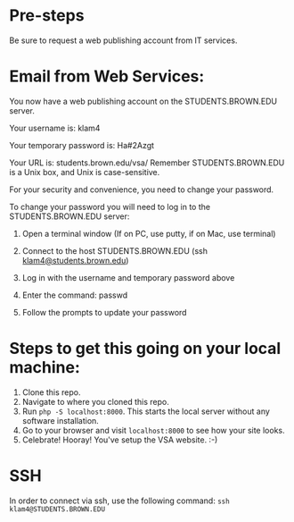 # Pre-steps
Be sure to request a web publishing account from IT services.

# Email from Web Services:
You now have a web publishing account on the STUDENTS.BROWN.EDU server.


Your username is:  klam4

Your temporary password is:  Ha#2Azgt

Your URL is:  students.brown.edu/vsa/
Remember STUDENTS.BROWN.EDU is a Unix box, and Unix is case-sensitive.


For your security and convenience, you need to change your password.


To change your password you will need to log in to the STUDENTS.BROWN.EDU server:


 1. Open a terminal window (If on PC, use putty, if on Mac, use terminal)

 2. Connect to the host STUDENTS.BROWN.EDU (ssh klam4@students.brown.edu)

 3. Log in with the username and temporary password above

 4. Enter the command:  passwd

 5. Follow the prompts to update your password

# Steps to get this going on your local machine:
1) Clone this repo.
2) Navigate to where you cloned this repo.
3) Run `php -S localhost:8000`. This starts the local server without any software installation.
4) Go to your browser and visit `localhost:8000` to see how your site looks.
5) Celebrate! Hooray! You've setup the VSA website. :-)

# SSH
In order to connect via ssh, use the following command: `ssh klam4@STUDENTS.BROWN.EDU`
